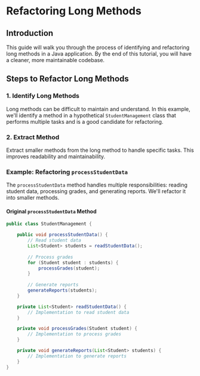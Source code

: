 # Refactoring Long Methods

## Introduction

This guide will walk you through the process of identifying and refactoring long methods in a Java application. By the end of this tutorial, you will have a cleaner, more maintainable codebase.

## Steps to Refactor Long Methods

### 1. Identify Long Methods

Long methods can be difficult to maintain and understand. In this example, we'll identify a method in a hypothetical `StudentManagement` class that performs multiple tasks and is a good candidate for refactoring.

### 2. Extract Method

Extract smaller methods from the long method to handle specific tasks. This improves readability and maintainability.

### Example: Refactoring `processStudentData`

The `processStudentData` method handles multiple responsibilities: reading student data, processing grades, and generating reports. We'll refactor it into smaller methods.

#### Original `processStudentData` Method

```java
public class StudentManagement {

    public void processStudentData() {
        // Read student data
        List<Student> students = readStudentData();
        
        // Process grades
        for (Student student : students) {
            processGrades(student);
        }
        
        // Generate reports
        generateReports(students);
    }

    private List<Student> readStudentData() {
        // Implementation to read student data
    }

    private void processGrades(Student student) {
        // Implementation to process grades
    }

    private void generateReports(List<Student> students) {
        // Implementation to generate reports
    }
}
